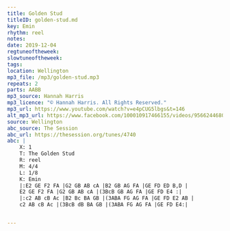 ```yaml
---
title: Golden Stud
titleID: golden-stud.md
key: Emin
rhythm: reel
notes:
date: 2019-12-04
regtuneoftheweek:
slowtuneoftheweek:
tags:
location: Wellington
mp3_file: /mp3/golden-stud.mp3
repeats: 2
parts: AABB
mp3_source: Hannah Harris
mp3_licence: "© Hannah Harris. All Rights Reserved."
mp3_url: https://www.youtube.com/watch?v=e4pCUG5lbgs&t=146
alt_mp3_url: https://www.facebook.com/100010917466155/videos/956624468044793/
source: Wellington
abc_source: The Session
abc_url: https://thesession.org/tunes/4740
abc: |
    X: 1
    T: The Golden Stud
    R: reel
    M: 4/4
    L: 1/8
    K: Emin
    |:E2 GE F2 FA |G2 GB AB cA |B2 GB AG FA |GE FD ED B,D |
    E2 GE F2 FA |G2 GB AB cA |(3BcB GB AG FA |GE FD E4 :|
    |:c2 AB cB Ac |B2 Bc BA GB |(3ABA FG AG FA |GE FD E2 AB |
    c2 AB cB Ac |(3BcB dB BA GB |(3ABA FG AG FA |GE FD E4:|


---
```

